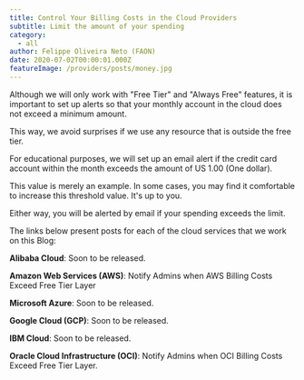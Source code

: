 ```yaml
---
title: Control Your Billing Costs in the Cloud Providers
subtitle: Limit the amount of your spending
category:
  - all
author: Felippe Oliveira Neto (FAON)
date: 2020-07-02T00:00:01.000Z
featureImage: /providers/posts/money.jpg
---
```

Although we will only work with "Free Tier" and "Always Free" features, it is important to set up alerts so that your monthly account in the cloud does not exceed a minimum amount.

This way, we avoid surprises if we use any resource that is outside the free tier.

For educational purposes, we will set up an email alert if the credit card account within the month exceeds the amount of US 1.00 (One dollar).

This value is merely an example. In some cases, you may find it comfortable to increase this threshold value. It's up to you.

Either way, you will be alerted by email if your spending exceeds the limit.

The links below present posts for each of the cloud services that we work on this Blog:

**Alibaba Cloud**: Soon to be released.

**Amazon Web Services (AWS)**: Notify Admins when AWS Billing Costs Exceed Free Tier Layer

**Microsoft Azure**: Soon to be released.

**Google Cloud (GCP)**: Soon to be released.

**IBM Cloud**: Soon to be released.

**Oracle Cloud Infrastructure (OCI)**: Notify Admins when OCI Billing Costs Exceed Free Tier Layer.
